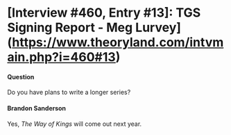 # [Interview #460, Entry #13]: TGS Signing Report - Meg Lurvey](https://www.theoryland.com/intvmain.php?i=460#13)

#### Question

Do you have plans to write a longer series?

#### Brandon Sanderson

Yes,
*The Way of Kings*
will come out next year.

